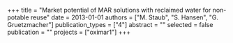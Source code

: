 +++
title = "Market potential of MAR solutions with reclaimed water for non-potable reuse"
date = 2013-01-01
authors = ["M. Staub", "S. Hansen", "G. Gruetzmacher"]
publication_types = ["4"]
abstract = ""
selected = false
publication = ""
projects = ["oximar1"]
+++


